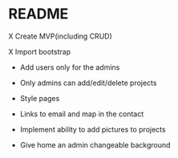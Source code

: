 # README

X Create MVP(including CRUD)

X Import bootstrap

* Add users only for the admins

* Only admins can add/edit/delete projects

* Style pages

* Links to email and map in the contact

* Implement ability to add pictures to projects

* Give home an admin changeable background